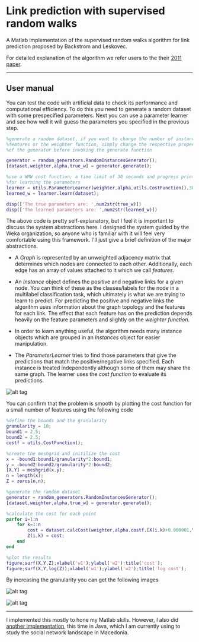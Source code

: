 Link prediction with supervised random walks
==================================

A Matlab implementation of the supervised random walks algorithm for link prediction proposed by Backstrom and Leskovec.

For detailed explanation of the algorithm we refer users to the their [2011 paper](http://arxiv.org/pdf/1011.4071.pdf).

----------------------------------
User manual
----------------------------------

You can test the code with artificial data to check its performance and computational efficiency. To do this you need to generate a random dataset with some prespecified parameters. Next you can use a parameter learner and see how well it will guess the parameters you specified in the previous step.

```matlab
%generate a random dataset, if you want to change the number of instances,
%features or the weighter function, simply change the respective properties 
%of the generator before invoking the generate function

generator = random_generators.RandomInstancesGenerator();
[dataset,weighter,alpha,true_w] = generator.generate();

%use a WMW cost function; a time limit of 30 seconds and progress printing
%for learning the parameters
learner = utils.ParameterLearner(weighter,alpha,utils.CostFunction(),30,true);
learned_w = learner.learn(dataset);

disp(['The true parameters are: ',num2str(true_w)])
disp(['The learned parameters are: ',num2str(learned_w)])
```

The above code is pretty self-explanatory, but I feel it is important to discuss the system abstractions here. I designed the system guided by the Weka organization, so anyone who is familiar with it will feel very comfortable using this framework.
I'll just give a brief definition of the major abstractions. 

- A *Graph* is represented by an unweighted adjacency matrix that determines which nodes are connected to each other. Additionally, each edge has an array of values attached to it which we call *features*.

- An *Instance* object defines the positive and negative links for a given node. You can think of these as the classes/labels for the node in a multilabel classification task, which ultimately is what we are trying to learn to predict. For predicting the positive and negative links the algorithm uses information about the graph topology and the features for each link. The effect that each feature has on the prediction depends heavily on the feature parameters and slightly on the *weighter function*. 

- In order to learn anything useful, the algorithm needs many instance objects which are grouped in an *Instances* object for easier manipulation. 

- The *ParameterLearner* tries to find those parameters that give the predictions that match the positive/negative links specified. Each instance is treated independently although some of them may share the same graph. The learner uses the *cost function* to evaluate its predictions.
 

![alt tag](https://raw.githubusercontent.com/gajduk/link-prediction-with-supervised-random-walks/master/architecture.png)


You can confirm that the problem is smooth by plotting the cost function for a small number of features using the following code

```matlab
%define the bounds and the granularity
granularity = 10;
bound1 = 2.5;
bound2 = 2.5;
costf = utils.CostFunction();

%create the meshgrid and initilize the cost
x = -bound1:bound1/granularity*2:bound1;
y = -bound2:bound2/granularity*2:bound2;
[X,Y] = meshgrid(x,y);
n = length(x);
Z = zeros(n,n);

%generate the random dataset
generator = random_generators.RandomInstancesGenerator();
[dataset,weighter,alpha,true_w] = generator.generate();

%calculate the cost for each point
parfor i=1:n
    for k=1:n
        cost = dataset.calcCost(weighter,alpha,costf,[X(i,k)+0.000001,Y(i,k)+0.000001]);
        Z(i,k) = cost;
    end
end

%plot the results
figure;surf(X,Y,Z);xlabel('w1');ylabel('w2');title('cost');
figure;surf(X,Y,log(Z));xlabel('w1');ylabel('w2');title('log cost');
```

By increasing the granularity you can get the following images

![alt tag](https://raw.githubusercontent.com/gajduk/link-prediction-with-supervised-random-walks/master/cost.png)

![alt tag](https://raw.githubusercontent.com/gajduk/link-prediction-with-supervised-random-walks/master/log_cost.png)


-------------------

I implemented this mostly to hone my Matlab skills.
However, I also did [another implementation](https://github.com/gajduk/TwitterLinkPrediction), this time in Java, which I am currently using to study the social network landscape in Macedonia.